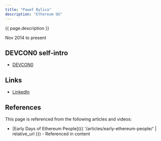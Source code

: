 ```yaml
---
title: "Paweł Bylica"
description: "Ethereum OG"
---
```


{{ page.description }}

Nov 2014 to present

## DEVCON0 self-intro
- [DEVCON0](https://youtu.be/_BvvUlKDqp0?t=25m55s)

## Links
- [LinkedIn](https://www.linkedin.com/in/pawelbylica/)

## References

This page is referenced from the following articles and videos:

- [Early Days of Ethereum People]({{ '/articles/early-ethereum-people/' | relative_url }}) - Referenced in content
